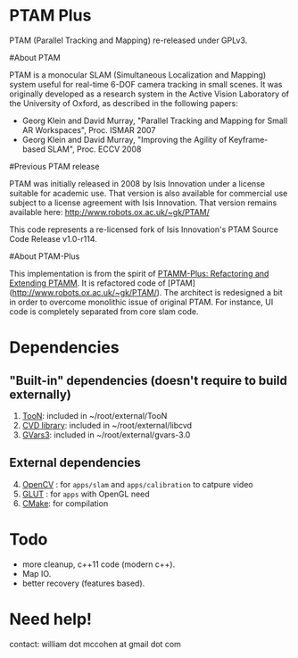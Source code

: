 PTAM Plus
============

PTAM (Parallel Tracking and Mapping) re-released under GPLv3.

#About PTAM

PTAM is a monocular SLAM (Simultaneous Localization and Mapping) system useful for real-time
6-DOF camera tracking in small scenes. It was originally developed as a research system in the Active 
Vision Laboratory of the University of Oxford, as described in the following papers:

- Georg Klein and David Murray, "Parallel Tracking and Mapping for Small AR Workspaces", Proc. ISMAR 2007
- Georg Klein and David Murray, "Improving the Agility of Keyframe-based SLAM", Proc. ECCV 2008

#Previous PTAM release

PTAM was initially released in 2008 by Isis Innovation under a license suitable for
academic use. That version is also available for commercial use subject to a license
agreement with Isis Innovation. That version remains available here:
http://www.robots.ox.ac.uk/~gk/PTAM/

This code represents a re-licensed fork of Isis Innovation's PTAM Source Code Release v1.0-r114.

#About PTAM-Plus

This implementation is from the spirit of
[PTAMM-Plus: Refactoring and Extending PTAMM](http://www.icg.tugraz.at/Members/thanh/publications/ptamm-plus-refactoring-and-extending-ptamm-1).
It is refactored code of [PTAM] (http://www.robots.ox.ac.uk/~gk/PTAM/).
The architect is redesigned a bit in order to overcome monolithic issue of original PTAM.
For instance,  UI code is completely separated from core slam code.

# Dependencies
## "Built-in" dependencies (doesn't require to build externally)
1. [TooN](http://www.edwardrosten.com/cvd/toon.html): included in ~/root/external/TooN
2. [CVD library](http://www.edwardrosten.com/cvd): included in ~/root/external/libcvd
3. [GVars3](http://www.edwardrosten.com/cvd/gvars3.html): included in ~/root/external/gvars-3.0

## External dependencies
4. [OpenCV](http://www.opencv.org) : for `apps/slam` and `apps/calibration` to catpure video
5. [GLUT](http://www.freeglut.org) : for `apps` with OpenGL need
6. [CMake](http://www.cmake.org): for compilation

# Todo
- more cleanup, c++11 code (modern c++).
- Map IO.
- better recovery (features based).

# Need help!
contact: william dot mccohen at gmail dot com